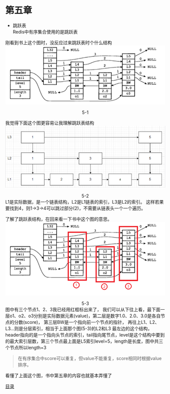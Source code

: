 # 第五章

* 跳跃表  
Redis中有序集合使用的是跳跃表

刚看到书上这个图时，没反应过来跳跃表时个什么结构  
![5-1](./img/5-1.jpg)   
<center>5-1</center>  

我觉得下面这个图更容易让我理解跳跃表结构  
![5-2](./img/5-2.png)  
<center>5-2</center>  
L1是实际数据，是一个链表结构，L2是L1链表的索引，L3是L2的索引。
这样若果要找到4，则1->3->4可以跳过部分(2)，不需要从链表头一个一个遍历。  

了解了跳跃表结构，在回来看一下书中这个图的意思。  
![5-3](./img/5-3.jpg)  
<center>5-3</center>  
图中有三个节点1、2、3我已经用红框标出来了，
我们可以从下往上看，最下面一层o1、o2、o3分别是实际数据元素(value)，第二层是数字1.0、2.0、3.0是各自节点的分数(score)，
第三层BW是一个指向前一个节点的指针，
再往上L1、L2、L3...则是分层索引，相当于上面那个图(5-3)的L2和L3  
最左边的这个结构，header指向的是一个指向头节点的索引，tail指向尾节点，level是这个结构中要到的最大索引层数，第三个节点最上面是L5索引level=5，length是长度，图中共三个节点所以length=3

> 在有序集合中score可以重复，但value不能重复，score相同时根据value排序。

看懂了上面这个图，书中第五章的内容也就基本弄懂了  

[目录](./0.md)

